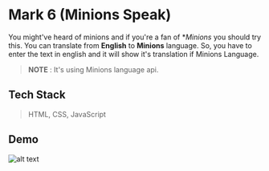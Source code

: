 # Mark 6 (Minions Speak)
You might've heard of minions and if you're a fan of **Minions* you should try this. You can translate from **English** to **Minions** language. So, you have to enter the text in english and it will show it's translation if Minions Language.

> **NOTE** : It's using Minions language api.

## Tech Stack
> HTML, CSS, JavaScript

## Demo
![alt text](https://i.ibb.co/4jVHySM/Screenshot-2022-09-22-at-3-22-56-PM.png)
